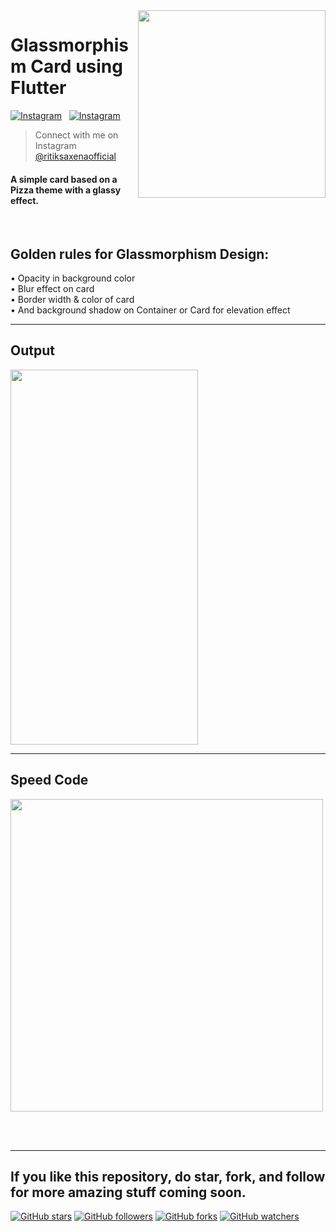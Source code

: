 <img src="https://user-images.githubusercontent.com/62079355/124397520-d7e04c80-dd2d-11eb-90ed-264159f7f99a.PNG" align="right" style: height=300 width=300/>

# Glassmorphism Card using Flutter <br> 
[![Instagram](https://img.shields.io/twitter/url?label=%40ritiksaxenaofficial&logo=Instagram&style=social&url=https%3A%2F%2Fwww.instagram.com%2Fritiksaxenaofficial%2F)](https://www.instagram.com/ritiksaxenaofficial/)
&nbsp;
[![Instagram](https://img.shields.io/twitter/url?label=%40ultimateflutter&logo=Instagram&style=social&url=https%3A%2F%2Fwww.instagram.com%2Fultimateflutter%2F)](https://www.instagram.com/ultimateflutter/)

> Connect with me on Instagram <a href='https://www.instagram.com/ritiksaxenaofficial/'>@ritiksaxenaofficial</a>

#### A simple card based on a Pizza theme with a glassy effect.
<br>

## Golden rules for Glassmorphism Design:
<span>&#8226;</span> Opacity in background color <br>
<span>&#8226;</span> Blur effect on card <br>
<span>&#8226;</span> Border width & color of card <br>
<span>&#8226;</span> And background shadow on Container or Card for elevation effect <br>

---
## Output
<img src="https://user-images.githubusercontent.com/62079355/124398244-4c1cef00-dd32-11eb-8b47-c2d9821a9cc5.PNG" height=600, width=300>

---
## Speed Code
<img src="https://user-images.githubusercontent.com/62079355/124396976-8edac900-dd2a-11eb-95ae-165e17094f04.gif" height=500, width=500>

<br><br>

---
If you like this repository, do star, fork, and follow for more amazing stuff coming soon.
---
[![GitHub stars](https://img.shields.io/github/stars/Ritik-Saxena/Design_to_Code-Flutter?style=social)](https://github.com/Ritik-Saxena/ultimateflutter)
[![GitHub followers](https://img.shields.io/github/followers/Ritik-Saxena?label=Followers&style=social)](https://github.com/Ritik-Saxena?tab=followers)
[![GitHub forks](https://img.shields.io/github/forks/Ritik-Saxena/ultimateflutter?style=social)](https://github.com/Ritik-Saxena/ultimateflutter)
[![GitHub watchers](https://img.shields.io/github/watchers/Ritik-Saxena/ultimateflutter?style=social)](https://github.com/Ritik-Saxena/ultimateflutter)
